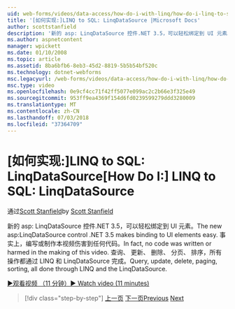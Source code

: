 ```yaml
---
uid: web-forms/videos/data-access/how-do-i-with-linq/how-do-i-linq-to-sql-linqdatasource
title: '[如何实现:]LINQ to SQL: LinqDataSource |Microsoft Docs'
author: scottstanfield
description: '新的 asp: LinqDataSource 控件.NET 3.5，可以轻松绑定到 UI 元素。 事实上，编写或制作本视频伤害到任何代码。 查询，upd...'
ms.author: aspnetcontent
manager: wpickett
ms.date: 01/10/2008
ms.topic: article
ms.assetid: 8ba6bfb6-8eb3-45d2-8819-5b5b54bf520c
ms.technology: dotnet-webforms
msc.legacyurl: /web-forms/videos/data-access/how-do-i-with-linq/how-do-i-linq-to-sql-linqdatasource
msc.type: video
ms.openlocfilehash: 0e9cf4cc71f42ff5077e099ac2c2b66e3f325e49
ms.sourcegitcommit: 953ff9ea4369f154d6fd0239599279ddd3280009
ms.translationtype: MT
ms.contentlocale: zh-CN
ms.lasthandoff: 07/03/2018
ms.locfileid: "37364709"
---
```

<a name="how-do-i-linq-to-sql-linqdatasource"></a><span data-ttu-id="78efa-105">[如何实现:]LINQ to SQL: LinqDataSource</span><span class="sxs-lookup"><span data-stu-id="78efa-105">[How Do I:] LINQ to SQL: LinqDataSource</span></span>
====================
<span data-ttu-id="78efa-106">通过[Scott Stanfield](https://github.com/scottstanfield)</span><span class="sxs-lookup"><span data-stu-id="78efa-106">by [Scott Stanfield](https://github.com/scottstanfield)</span></span>

<span data-ttu-id="78efa-107">新的 asp: LinqDataSource 控件.NET 3.5，可以轻松绑定到 UI 元素。</span><span class="sxs-lookup"><span data-stu-id="78efa-107">The new asp:LinqDataSource control .NET 3.5 makes binding to UI elements easy.</span></span> <span data-ttu-id="78efa-108">事实上，编写或制作本视频伤害到任何代码。</span><span class="sxs-lookup"><span data-stu-id="78efa-108">In fact, no code was written or harmed in the making of this video.</span></span> <span data-ttu-id="78efa-109">查询、 更新、 删除、 分页、 排序，所有操作都通过 LINQ 和 LinqDataSource 完成。</span><span class="sxs-lookup"><span data-stu-id="78efa-109">Query, update, delete, paging, sorting, all done through LINQ and the LinqDataSource.</span></span>

[<span data-ttu-id="78efa-110">&#9654;观看视频 （11 分钟）</span><span class="sxs-lookup"><span data-stu-id="78efa-110">&#9654; Watch video (11 minutes)</span></span>](https://channel9.msdn.com/Blogs/ASP-NET-Site-Videos/how-do-i-linq-to-sql-linqdatasource)

> [!div class="step-by-step"]
> <span data-ttu-id="78efa-111">[上一页](how-do-i-linq-to-sql-updating-the-database.md)
> [下一页](how-do-i-linq-to-sql-custom-linqdatasource.md)</span><span class="sxs-lookup"><span data-stu-id="78efa-111">[Previous](how-do-i-linq-to-sql-updating-the-database.md)
[Next](how-do-i-linq-to-sql-custom-linqdatasource.md)</span></span>
